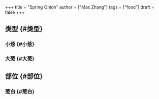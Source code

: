 +++
title = "Spring Onion"
author = ["Max Zhang"]
tags = ["food"]
draft = false
+++

## 类型 {#类型}


### 小葱 {#小葱}


### 大葱 {#大葱}


## 部位 {#部位}


### 葱白 {#葱白}
